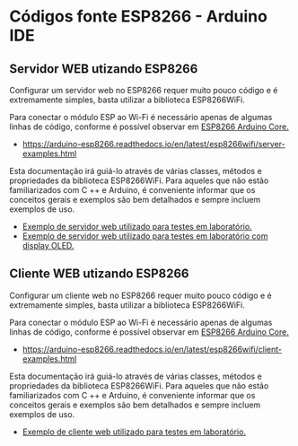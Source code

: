 # Códigos fonte ESP8266 - Arduino IDE

Servidor WEB utizando ESP8266
------

Configurar um servidor web no ESP8266 requer muito pouco código e é extremamente simples, basta utilizar a biblioteca ESP8266WiFi.

Para conectar o módulo ESP ao Wi-Fi é necessário apenas de algumas linhas de código, conforme é possível observar em [ESP8266 Arduino Core.](https://arduino-esp8266.readthedocs.io/en/latest/index.html "ESP8266 Arduino Core")

* https://arduino-esp8266.readthedocs.io/en/latest/esp8266wifi/server-examples.html

Esta documentação irá guiá-lo através de várias classes, métodos e propriedades da biblioteca ESP8266WiFi. Para aqueles que não estão familiarizados com C ++ e Arduino, é conveniente informar que os conceitos gerais e exemplos são bem detalhados e sempre incluem exemplos de uso.

* [Exemplo de servidor web utilizado para testes em laboratório.](WEB/WebServerESP8266/WebServerESP8266.ino "Exemplo WEB server")
* [Exemplo de servidor web utilizado para testes em laboratório com display OLED.](WEB/WebServerESP8266-OLED/WebServerESP8266.ino "Exemplo WEB server - OLED")

Cliente WEB utizando ESP8266
------

Configurar um cliente web no ESP8266 requer muito pouco código e é extremamente simples, basta utilizar a biblioteca ESP8266WiFi.

Para conectar o módulo ESP ao Wi-Fi é necessário apenas de algumas linhas de código, conforme é possível observar em [ESP8266 Arduino Core.](https://arduino-esp8266.readthedocs.io/en/latest/index.html "ESP8266 Arduino Core")

* https://arduino-esp8266.readthedocs.io/en/latest/esp8266wifi/client-examples.html

Esta documentação irá guiá-lo através de várias classes, métodos e propriedades da biblioteca ESP8266WiFi. Para aqueles que não estão familiarizados com C ++ e Arduino, é conveniente informar que os conceitos gerais e exemplos são bem detalhados e sempre incluem exemplos de uso.

* [Exemplo de cliente web utilizado para testes em laboratório.](WEB/WebClientESP8266/WebClientESP8266.ino "Exemplo WEB server")


